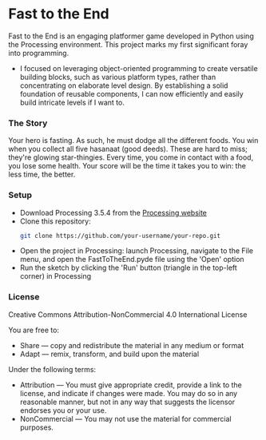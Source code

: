 # Fast to the End

Fast to the End is an engaging platformer game developed in Python using the Processing environment. This project marks my first significant foray into programming. 
* I focused on leveraging object-oriented programming to create versatile building blocks, such as various platform types, rather than concentrating on elaborate level design. By establishing a solid foundation of reusable components, I can now efficiently and easily build intricate levels if I want to.

### The Story
Your hero is fasting. As such, he must dodge all the different foods. You win when you collect all five hasanaat (good deeds). These are hard to miss; they're glowing star-thingies. Every time, you come in contact with a food, you lose some health. Your score will be the time it takes you to win: the less time, the better.

### Setup

- Download Processing 3.5.4 from the [Processing website](https://processing.org/releases)
- Clone this repository: 
  ```bash
  git clone https://github.com/your-username/your-repo.git
  ```
- Open the project in Processing: launch Processing, navigate to the File menu, and open the FastToTheEnd.pyde file using the 'Open' option
- Run the sketch by clicking the 'Run' button (triangle in the top-left corner) in Processing

### License

Creative Commons Attribution-NonCommercial 4.0 International License

You are free to:
- Share — copy and redistribute the material in any medium or format
- Adapt — remix, transform, and build upon the material

Under the following terms:
- Attribution — You must give appropriate credit, provide a link to the license, and indicate if changes were made. You may do so in any reasonable manner, but not in any way that suggests the licensor endorses you or your use.
- NonCommercial — You may not use the material for commercial purposes.
